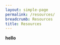 ```yaml
---
layout: simple-page
permalink: /resources/
breadcrumb: Resources
title: Resources
---
```



**hello**
